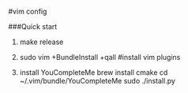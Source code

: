 
#vim config

###Quick start

1. make release

2. sudo vim +BundleInstall +qall #install vim plugins

3. install YouCompleteMe
   brew install cmake
   cd ~/.vim/bundle/YouCompleteMe
   sudo ./install.py
